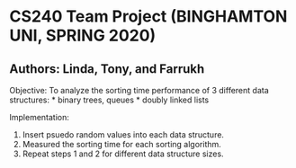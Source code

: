 # CS240 Team Project (BINGHAMTON UNI, SPRING 2020)
## Authors: Linda, Tony, and Farrukh

Objective:
  To analyze the sorting time performance of 3 different data structures:
    * binary trees, queues
    * doubly linked lists
  
Implementation:
1. Insert psuedo random values into each data structure.
2. Measured the sorting time for each sorting algorithm.
  3. Repeat steps 1 and 2 for different data structure sizes.
